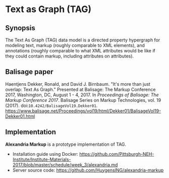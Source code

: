 # Text as Graph (TAG)

## Synopsis

The Text As Graph (TAG) data model is a directed property hypergraph for modeling text, markup (roughly comparable to XML elements), and annotations (roughly comparable to what XML attributes would be like if they could contain markup, including attributes on attributes).

## Balisage paper

Haentjens Dekker, Ronald, and David J. Birnbaum. "It's more than just overlap: Text As Graph." Presented at Balisage: The Markup Conference 2017, Washington, DC, August 1 - 4, 2017. In _Proceedings of Balisage: The Markup Conference 2017_. Balisage Series on Markup Technologies, vol. 19 (2017). doi:`10.4242/BalisageVol19.Dekker01`. <https://www.balisage.net/Proceedings/vol19/html/Dekker01/BalisageVol19-Dekker01.html>

## Implementation

**Alexandria Markup**  is a prototype implementation of TAG. 

* Installation guide using Docker: <https://github.com/Pittsburgh-NEH-Institute/Institute-Materials-2017/blob/master/schedule/week_3/alexandria.md>
* Server source code: <https://github.com/HuygensING/alexandria-markup>
